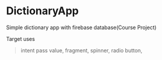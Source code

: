 # DictionaryApp
Simple dictionary app with firebase database(Course Project)

Target uses 
>intent pass value, fragment, spinner, radio button,
